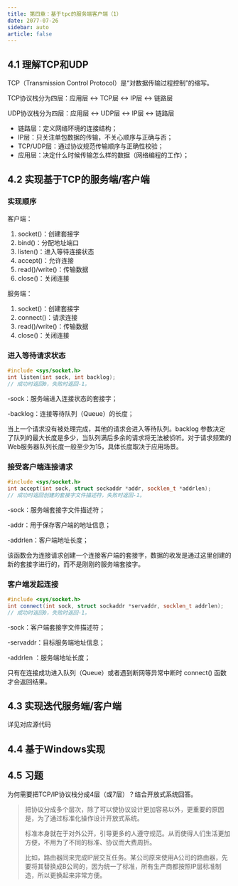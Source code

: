 ```yaml
---
title: 第四章：基于tpc的服务端客户端（1）
date: 2077-07-26
sidebar: auto
article: false
---
```


## 4.1 理解TCP和UDP

TCP（Transmission Control Protocol）是“对数据传输过程控制”的缩写。

TCP协议栈分为四层：应用层 <-> TCP层 <-> IP层 <-> 链路层

UDP协议栈分为四层：应用层 <-> UDP层 <-> IP层 <-> 链路层

- 链路层：定义网络环境的连接结构；
- IP层：只关注单包数据的传输，不关心顺序与正确与否；
- TCP/UDP层：通过协议规范传输顺序与正确性校验；
- 应用层：决定什么时候传输怎么样的数据（网络编程的工作）；



## 4.2 实现基于TCP的服务端/客户端

### 实现顺序

客户端：

1. socket()：创建套接字
2. bind()：分配地址端口
3. listen()：进入等待连接状态
4. accept()：允许连接
5. read()/write()：传输数据
6. close()：关闭连接

服务端：

1. socket()：创建套接字
2. connect()：请求连接
3. read()/write()：传输数据
4. close()：关闭连接

### 进入等待请求状态

```c++
#include <sys/socket.h>
int listen(int sock, int backlog);
// 成功时返回0，失败时返回-1。
```

-sock：服务端进入连接状态的套接字；

-backlog：连接等待队列（Queue）的长度；

当上一个请求没有被处理完成，其他的请求会进入等待队列。backlog 参数决定了队列的最大长度是多少，当队列满后多余的请求将无法被侦听。对于请求频繁的Web服务器队列长度一般至少为15，具体长度取决于应用场景。

### 接受客户端连接请求

```c++
#include <sys/socket.h>
int accept(int sock, struct sockaddr *addr, socklen_t *addrlen);
// 成功时返回创建的套接字文件描述符，失败时返回-1。
```

-sock：服务端套接字文件描述符；

-addr：用于保存客户端的地址信息；

-addrlen：客户端地址长度；

该函数会为连接请求创建一个连接客户端的套接字，数据的收发是通过这里创建的新的套接字进行的，而不是刚刚的服务端套接字。

### 客户端发起连接

```c++
#include <sys/socket.h>
int connect(int sock, struct sockaddr *servaddr, socklen_t addrlen);
// 成功时返回0，失败时返回-1。
```

-sock：客户端套接字文件描述符；

-servaddr：目标服务端地址信息；

-addrlen ：服务端地址长度；

只有在连接成功进入队列（Queue）或者遇到断网等异常中断时 connect() 函数才会返回结果。

## 4.3 实现迭代服务端/客户端

详见对应源代码

## 4.4 基于Windows实现



## 4.5 习题

为何需要把TCP/IP协议栈分成4层（或7层）？结合开放式系统回答。

> 把协议分成多个层次，除了可以使协议设计更加容易以外，更重要的原因是，为了通过标准化操作设计开放式系统。
>
> 标准本身就在于对外公开，引导更多的人遵守规范。从而使得人们生活更加方便，不用为了不同的标准、协议而大费周折。
>
> 比如，路由器同来完成IP层交互任务。某公司原来使用A公司的路由器，先要将其替换成B公司的，因为统一了标准，所有生产商都按照IP层标准制造，所以更换起来非常方便。